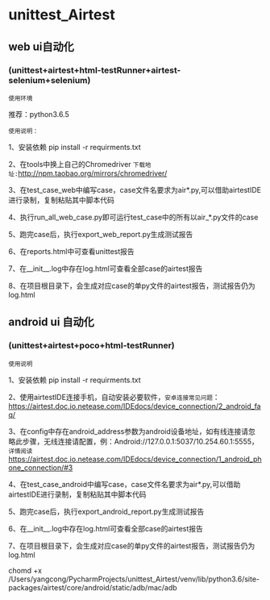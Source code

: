 # unittest_Airtest      

## web ui自动化
### (unittest+airtest+html-testRunner+airtest-selenium+selenium)  

`使用环境`  

推荐：python3.6.5  

`使用说明：`     

1、安装依赖  pip install -r requirments.txt  

2、在tools中换上自己的Chromedriver  `下载地址:`http://npm.taobao.org/mirrors/chromedriver/  

3、在test_case_web中编写case，case文件名要求为air*.py,可以借助airtestIDE进行录制，复制粘贴其中脚本代码    

4、执行run_all_web_case.py即可运行test_case中的所有以air_*.py文件的case   

5、跑完case后，执行export_web_report.py生成测试报告  

6、在reports.html中可查看unittest报告 

7、在__init__.log中存在log.html可查看全部case的airtest报告   

8、在项目根目录下，会生成对应case的单py文件的airtest报告，测试报告仍为log.html  

## android ui 自动化       
### (unittest+airtest+poco+html-testRunner)     

`使用说明`  

1、安装依赖  pip install -r requirments.txt  

2、使用airtestIDE连接手机，自动安装必要软件，`安卓连接常见问题`：https://airtest.doc.io.netease.com/IDEdocs/device_connection/2_android_faq/

3、在config中存在android_address参数为android设备地址，如有线连接请忽略此步骤，无线连接请配置，例：Android://127.0.0.1:5037/10.254.60.1:5555，`详情阅读`https://airtest.doc.io.netease.com/IDEdocs/device_connection/1_android_phone_connection/#3     

4、在test_case_android中编写case，case文件名要求为air*.py,可以借助airtestIDE进行录制，复制粘贴其中脚本代码 

5、跑完case后，执行export_android_report.py生成测试报告  

6、在__init__.log中存在log.html可查看全部case的airtest报告   

7、在项目根目录下，会生成对应case的单py文件的airtest报告，测试报告仍为log.html  

chomd +x /Users/yangcong/PycharmProjects/unittest_Airtest/venv/lib/python3.6/site-packages/airtest/core/android/static/adb/mac/adb